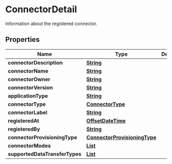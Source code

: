 

# ConnectorDetail

Information about the registered connector.

## Properties

| Name | Type | Description | Notes |
|------------ | ------------- | ------------- | -------------|
|**connectorDescription** | [**String**](String.md) |  |  [optional] |
|**connectorName** | [**String**](String.md) |  |  [optional] |
|**connectorOwner** | [**String**](String.md) |  |  [optional] |
|**connectorVersion** | [**String**](String.md) |  |  [optional] |
|**applicationType** | [**String**](String.md) |  |  [optional] |
|**connectorType** | [**ConnectorType**](ConnectorType.md) |  |  [optional] |
|**connectorLabel** | [**String**](String.md) |  |  [optional] |
|**registeredAt** | [**OffsetDateTime**](OffsetDateTime.md) |  |  [optional] |
|**registeredBy** | [**String**](String.md) |  |  [optional] |
|**connectorProvisioningType** | [**ConnectorProvisioningType**](ConnectorProvisioningType.md) |  |  [optional] |
|**connectorModes** | [**List**](List.md) |  |  [optional] |
|**supportedDataTransferTypes** | [**List**](List.md) |  |  [optional] |



